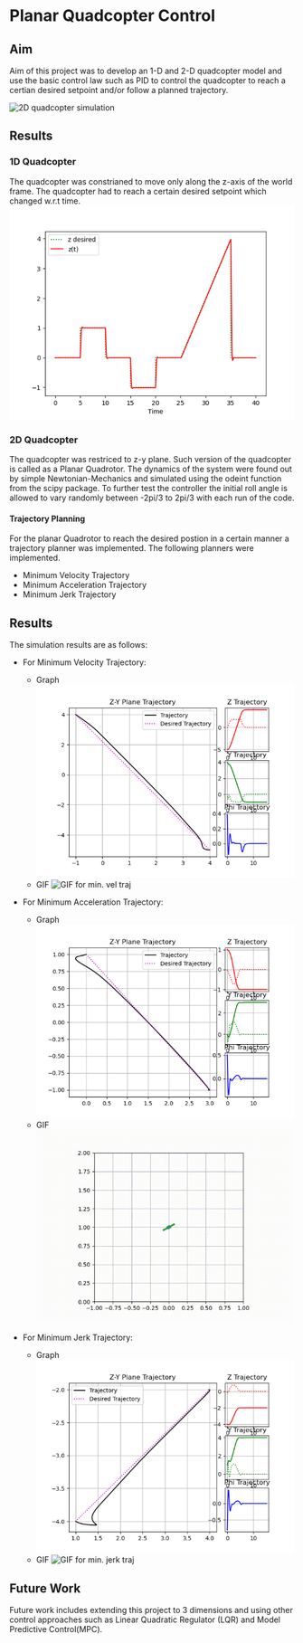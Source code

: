 # Planar Quadcopter Control
## Aim
Aim of this project was to develop an 1-D and 2-D quadcopter model and use the basic control law such as PID to control the quadcopter to reach a certian desired setpoint and/or follow a planned trajectory.

![2D quadcopter simulation](gifs\2D_No_Traj.gif)
## Results
### 1D Quadcopter
The quadcopter was constrianed to move only along the z-axis of the world frame. The quadcopter had to reach a certain desired setpoint which changed w.r.t time.
![1D Quadcopter Control Results](images/1D-Drone.png?raw=True "1-D Quadcopter")

### 2D Quadcopter
The quadcopter was restriced to z-y plane. Such version of the quadcopter is called as a Planar Quadrotor. The dynamics of the system were found out by simple Newtonian-Mechanics and simulated using the odeint function from the scipy package.
To further test the controller the initial roll angle is allowed to vary randomly between -2pi/3 to 2pi/3 with each run of the code.

#### Trajectory Planning
For the planar Quadrotor to reach the desired postion in a certain manner a trajectory planner was implemented. The following planners were implemented.
* Minimum Velocity Trajectory
* Minimum Acceleration Trajectory
* Minimum Jerk Trajectory

## Results
The simulation results are as follows:
* For Minimum Velocity Trajectory:
    * Graph
    ![Graph for min. vel traj](images\2D-Min_Vel_Traj.png)
    * GIF
    ![GIF for min. vel traj](gifs\2D_Min_Vel.gif)

* For Minimum Acceleration Trajectory:
    * Graph
    ![Graph for min. accln traj](images\2D-Min_Accel_Traj.png)
    * GIF
    ![GIF for min. vel traj](gifs\2D-Min_Accel.gif)

* For Minimum Jerk Trajectory:
    * Graph
    ![Graph for min. jerk traj](images\2D-Min_Jerk_Traj.png)
    * GIF
    ![GIF for min. jerk traj](gifs\2D_Min_Jerk.gif)

## Future Work
Future work includes extending this project to 3 dimensions and using other control approaches such as Linear Quadratic Regulator (LQR) and Model Predictive Control(MPC). 



